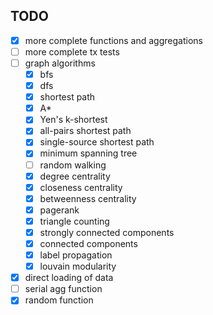 ## TODO

* [x] more complete functions and aggregations
* [ ] more complete tx tests
* [ ] graph algorithms
  * [x] bfs
  * [x] dfs
  * [x] shortest path
  * [x] A*
  * [x] Yen's k-shortest
  * [x] all-pairs shortest path
  * [x] single-source shortest path
  * [x] minimum spanning tree
  * [ ] random walking
  * [x] degree centrality
  * [x] closeness centrality
  * [x] betweenness centrality
  * [x] pagerank
  * [x] triangle counting
  * [x] strongly connected components
  * [x] connected components
  * [x] label propagation
  * [x] louvain modularity
* [x] direct loading of data
* [ ] serial agg function
* [x] random function